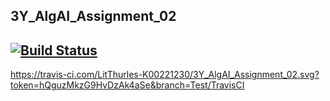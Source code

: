 3Y_AlgAI_Assignment_02
---
[![Build Status](https://travis-ci.com/LitThurles-K00221230/3Y_AlgAI_Assignment_02.svg?token=hQguzMkzG9HvDzAk4aSe&branch=master)](https://travis-ci.com/LitThurles-K00221230/3Y_AlgAI_Assignment_02)
---
https://travis-ci.com/LitThurles-K00221230/3Y_AlgAI_Assignment_02.svg?token=hQguzMkzG9HvDzAk4aSe&branch=Test/TravisCI
